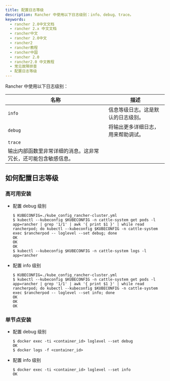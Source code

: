 ```yaml
---
title: 配置日志等级
description: Rancher 中使用以下日志级别：info、debug、trace。
keywords:
  - rancher 2.0中文文档
  - rancher 2.x 中文文档
  - rancher中文
  - rancher 2.0中文
  - rancher2
  - rancher教程
  - rancher中国
  - rancher 2.0
  - rancher2.0 中文教程
  - 常见故障排查
  - 配置日志等级
---
```


Rancher 中使用以下日志级别：

| 名称                                                           | 描述                               |
| -------------------------------------------------------------- | ---------------------------------- |
| `info`                                                         | 信息等级日志。这是默认的日志级别。 |
| `debug`                                                        | 将输出更多详细日志，用来帮助调试。 |
| `trace`                                                        |
| 输出内部函数里非常详细的消息。这非常冗长，还可能包含敏感信息。 |

## 如何配置日志等级

### 高可用安装

- 配置 debug 级别

  ```
  $ KUBECONFIG=./kube_config_rancher-cluster.yml
  $ kubectl --kubeconfig $KUBECONFIG -n cattle-system get pods -l app=rancher | grep '1/1' | awk '{ print $1 }' | while read rancherpod; do kubectl --kubeconfig $KUBECONFIG -n cattle-system exec $rancherpod -- loglevel --set debug; done
  OK
  OK
  OK
  $ kubectl --kubeconfig $KUBECONFIG -n cattle-system logs -l app=rancher
  ```

- 配置 info 级别

  ```
  $ KUBECONFIG=./kube_config_rancher-cluster.yml
  $ kubectl --kubeconfig $KUBECONFIG -n cattle-system get pods -l app=rancher | grep '1/1' | awk '{ print $1 }' | while read rancherpod; do kubectl --kubeconfig $KUBECONFIG -n cattle-system exec $rancherpod -- loglevel --set info; done
  OK
  OK
  OK
  ```

### 单节点安装

- 配置 debug 级别

  ```
  $ docker exec -ti <container_id> loglevel --set debug
  OK
  $ docker logs -f <container_id>
  ```

- 配置 info 级别

  ```
  $ docker exec -ti <container_id> loglevel --set info
  OK
  ```
